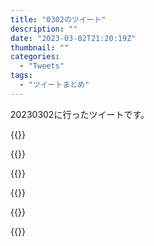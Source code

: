 ```yaml
---
title: "0302のツイート"
description: ""
date: "2023-03-02T21:20:19Z"
thumbnail: ""
categories:
  - "Tweets"
tags:
  - "ツイートまとめ"
---
```

20230302に行ったツイートです。
<!--more-->
{{<tweetlike text="寒くても暑くても人間死ぬのは良くないよなあ。地球に住んでるんだから地球環境で出る気温から高い方にも低い方にも10度ずつくらいは裸で余裕な生態しててほしい" screenname="jme/k.h (@JME_KH)" url="https://twitter.com/JME_KH/status/1631066838904840200?ref_src=twsrc%5Etfw" date="March 1 2023">}}

{{<tweetlike text="火をなんかくすぐるだけのものにして十数回かなんか火炙りになった魔女はいるから大分否定できない" screenname="jme/k.h (@JME_KH)" url="https://twitter.com/JME_KH/status/1631072368482197505?ref_src=twsrc%5Etfw" date="March 1 2023">}}

{{<tweetlike text="まあ自宅で死んでるなら大なり小なり警察が入るか" screenname="jme/k.h (@JME_KH)" url="https://twitter.com/JME_KH/status/1631188307249094657?ref_src=twsrc%5Etfw" date="March 2 2023">}}

{{<tweetlike text="まあ仁王系列だろうなあとは思う" screenname="jme/k.h (@JME_KH)" url="https://twitter.com/JME_KH/status/1631254836871319552?ref_src=twsrc%5Etfw" date="March 2 2023">}}

{{<tweetlike text="ユアストーリー部分が無ければまあ\nまあそれがないとビアンカフローラをどうするのか難しくなるけど\nユアストーリーなら好みで済む\n\nワクチン周りが唐突なのと主人公関係ないのがなあ\n\nあとは自分はドラクエそこまで詳しくないから伝聞だけど… https://t.co/bufXtcTIFm" screenname="jme/k.h (@JME_KH)" url="https://twitter.com/JME_KH/status/1631268576874360833?ref_src=twsrc%5Etfw" date="March 2 2023">}}

{{<tweetlike text="いややっぱ微妙に風邪気味か" screenname="jme/k.h (@JME_KH)" url="https://twitter.com/JME_KH/status/1631278691048386560?ref_src=twsrc%5Etfw" date="March 2 2023">}}

